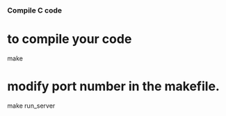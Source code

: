 ### Compile C code


# to compile your code
make

# modify port number in the makefile.
make run_server
